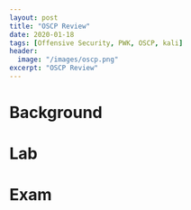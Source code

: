 ```yaml
---
layout: post
title: "OSCP Review"
date: 2020-01-18 
tags: [Offensive Security, PWK, OSCP, kali]
header:
  image: "/images/oscp.png"
excerpt: "OSCP Review"
---
```


# Background

# Lab

# Exam
 

